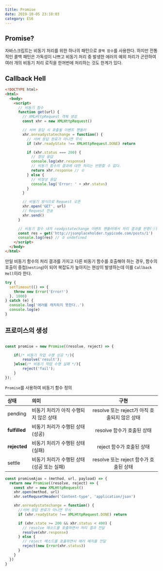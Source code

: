 ```yaml
---
title: Promise
date: 2019-10-05 23:10:03
category: ES6
---
```


## Promise?

자바스크립트는 비동기 처리를 위한 하나의 패턴으로 `콜백 함수`를 사용한다. 하지만 전통적인 콜백 패턴은 가독성이 나쁘고 비동기 처리 중 발생한 에러의 예외 처리가 곤란하여 여러 개의 비동기 처리 로직을 한꺼번에 처리하는 것도 한계가 있다.

## Callback Hell

```html
<!DOCTYPE html>
<html>
  <body>
    <script>
      // 비동기 함수
      function get(url) {
        // XMLHttpRequest 객체 생성
        const xhr = new XMLHttpRequest()

        // 서버 응답 시 호출될 이벤트 핸들러
        xhr.onreadystatechange = function() {
          // 서버 응답 완료가 아니면 무시
          if (xhr.readyState !== XMLHttpRequest.DONE) return

          if (xhr.status === 200) {
            // 정상 응답
            console.log(xhr.response)
            // 비동기 함수의 결과에 대한 처리는 반환할 수 없다.
            return xhr.response // ①
          } else {
            // 비정상 응답
            console.log('Error: ' + xhr.status)
          }
        }

        // 비동기 방식으로 Request 오픈
        xhr.open('GET', url)
        // Request 전송
        xhr.send()
      }

      // 비동기 함수 내의 readystatechange 이벤트 핸들러에서 처리 결과를 반환(①)하면 순서가 보장되지 않는다.
      const res = get('http://jsonplaceholder.typicode.com/posts/1')
      console.log(res) // ② undefined
    </script>
  </body>
</html>
```

만일 비동기 함수의 처리 결과를 가지고 다른 비동기 함수를 호출해야 하는 경우, 함수의 호출이 중첩(`nesting`)이 되어 복잡도가 높아지는 현상이 발생하는데 이를 `Callback Hell`이라 한다.

```js
try {
  setTimeout(() => {
    throw new Error('Error!')
  }, 1000)
} catch (e) {
  console.log('에러를 캐치하지 못한다..')
  console.log(e)
}
```

## 프로미스의 생성

```js

const promise = new Promise((resolve, reject) => {

    if(/* 비동기 작업 수행 성공 */){
        resolve('result');
    }else(/* 비동기 작업 수행 실패 */){
        reject('fail');
    }
});

```

`Promise`를 사용하여 비동기 함수 정의

| 상태          | 의미                                      |                     구현                      |
| :------------ | :---------------------------------------- | :-------------------------------------------: |
| pending       | 비동기 처리가 아직 수행되지 않은 상태     | resolve 또는 reject가 아직 호출되지 않은 상태 |
| **fulfilled** | 비동기 처리가 수행된 상태(성공)           |          resolve 함수가 호출된 상태           |
| **rejected**  | 비동기 처리가 수행된 상태(실패)           |           reject 함수가 호출된 상태           |
| settle        | 비동기 처리가 수행된 상태(성공 또는 실패) |    resolve 또는 reject 함수가 호출된 상태     |

```js
const promiseAjax = (method, url, payload) => {
  return new Promise((resolve, reject) => {
    const xhr = new XMLHttpRequest()
    xhr.open(method, url)
    xhr.setRequsetHeader('Content-type', 'application/json')

    xhr.onreadystatechange = function() {
      //서버 응답 완료가 아니면 무시
      if (xhr.readyState !== XMLHttpRequest.DONE) return

      if (xhr.state >= 200 && xhr.status < 400) {
        // resolve 메소드를 호출하면서 처리 결과 전달
        resolve(xhr.response)
      } else {
        // reject 메소드를 호출하면서 에러 메지를 전달
        reject(new Error(xhr.status))
      }
    }
  })
}
```
